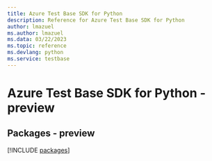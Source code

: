 ```yaml
---
title: Azure Test Base SDK for Python
description: Reference for Azure Test Base SDK for Python
author: lmazuel
ms.author: lmazuel
ms.data: 03/22/2023
ms.topic: reference
ms.devlang: python
ms.service: testbase
---
```

# Azure Test Base SDK for Python - preview
## Packages - preview
[!INCLUDE [packages](test-base-index.md)]